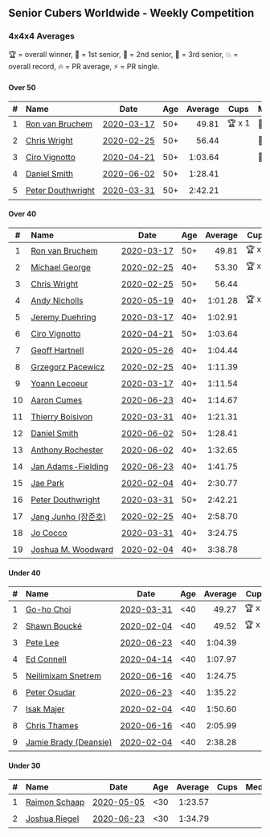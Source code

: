 ## Senior Cubers Worldwide - Weekly Competition
### 4x4x4 Averages

🏆 = overall winner, 🥇 = 1st senior, 🥈 = 2nd senior, 🥉 = 3rd senior, 💥 = overall record, 🔥 = PR average, ⚡ = PR single.

#### Over 50

| # | Name | Date | Age | Average | Cups | Medals | Achievements | Video |
| :--: | :-- | :--: | :--: | --: | :--: | :-- | :-- | :-- |
| 1 | [<span style="white-space: nowrap">Ron van Bruchem</span>](../../persons/ron_van_bruchem/444.md) | [<span style="white-space: nowrap">2020-03-17</span>](2020-03-17.md) | 50+ | 49.81 | <span style="white-space: nowrap">🏆 x 1</span> | <span style="white-space: nowrap">🥇 x 1</span> | <span style="white-space: nowrap">💥 x 1, 🔥 x 1, ⚡ x 1</span> | [Link](https://www.facebook.com/events/211732526904866/permalink/216281769783275/) |
| 2 | [<span style="white-space: nowrap">Chris Wright</span>](../../persons/chris_wright/444.md) | [<span style="white-space: nowrap">2020-02-25</span>](2020-02-25.md) | 50+ | 56.44 |  | <span style="white-space: nowrap">🥈 x 1</span> | <span style="white-space: nowrap">💥 x 1, 🔥 x 1, ⚡ x 1</span> | [Link](https://www.facebook.com/events/805797596592397/permalink/808666752972148/) |
| 3 | [<span style="white-space: nowrap">Ciro Vignotto</span>](../../persons/ciro_vignotto/444.md) | [<span style="white-space: nowrap">2020-04-21</span>](2020-04-21.md) | 50+ | 1:03.64 |  | <span style="white-space: nowrap">🥇 x 1, 🥈 x 2, 🥉 x 1</span> | <span style="white-space: nowrap">🔥 x 4, ⚡ x 1</span> | [Link](https://www.facebook.com/events/538096063773916/permalink/539566816960174/) |
| 4 | [<span style="white-space: nowrap">Daniel Smith</span>](../../persons/daniel_smith/444.md) | [<span style="white-space: nowrap">2020-06-02</span>](2020-06-02.md) | 50+ | 1:28.41 |  |  | <span style="white-space: nowrap">💥 x 1, 🔥 x 4, ⚡ x 5</span> | [Link](https://www.facebook.com/events/573401076937046/permalink/578239283119892/) |
| 5 | [<span style="white-space: nowrap">Peter Douthwright</span>](../../persons/peter_douthwright/444.md) | [<span style="white-space: nowrap">2020-03-31</span>](2020-03-31.md) | 50+ | 2:42.21 |  |  | <span style="white-space: nowrap">🔥 x 2, ⚡ x 3</span> | [Link](https://www.facebook.com/events/269276700734640/permalink/273111433684500/) |

#### Over 40

| # | Name | Date | Age | Average | Cups | Medals | Achievements | Video |
| :--: | :-- | :--: | :--: | --: | :--: | :-- | :-- | :-- |
| 1 | [<span style="white-space: nowrap">Ron van Bruchem</span>](../../persons/ron_van_bruchem/444.md) | [<span style="white-space: nowrap">2020-03-17</span>](2020-03-17.md) | 50+ | 49.81 | <span style="white-space: nowrap">🏆 x 1</span> | <span style="white-space: nowrap">🥇 x 1</span> | <span style="white-space: nowrap">💥 x 1, 🔥 x 1, ⚡ x 1</span> | [Link](https://www.facebook.com/events/211732526904866/permalink/216281769783275/) |
| 2 | [<span style="white-space: nowrap">Michael George</span>](../../persons/michael_george/444.md) | [<span style="white-space: nowrap">2020-02-25</span>](2020-02-25.md) | 40+ | 53.30 | <span style="white-space: nowrap">🏆 x 6</span> | <span style="white-space: nowrap">🥇 x 12, 🥈 x 2</span> | <span style="white-space: nowrap">💥 x 3, 🔥 x 2, ⚡ x 2</span> | [Link](https://www.facebook.com/events/805797596592397/permalink/805925283246295/) |
| 3 | [<span style="white-space: nowrap">Chris Wright</span>](../../persons/chris_wright/444.md) | [<span style="white-space: nowrap">2020-02-25</span>](2020-02-25.md) | 50+ | 56.44 |  | <span style="white-space: nowrap">🥈 x 1</span> | <span style="white-space: nowrap">💥 x 1, 🔥 x 1, ⚡ x 1</span> | [Link](https://www.facebook.com/events/805797596592397/permalink/808666752972148/) |
| 4 | [<span style="white-space: nowrap">Andy Nicholls</span>](../../persons/andy_nicholls/444.md) | [<span style="white-space: nowrap">2020-05-19</span>](2020-05-19.md) | 40+ | 1:01.28 | <span style="white-space: nowrap">🏆 x 1</span> | <span style="white-space: nowrap">🥇 x 1, 🥈 x 6, 🥉 x 1</span> | <span style="white-space: nowrap">🔥 x 4, ⚡ x 4</span> | [Link](https://www.facebook.com/events/201300894172579/permalink/202114150757920/) |
| 5 | [<span style="white-space: nowrap">Jeremy Duehring</span>](../../persons/jeremy_duehring/444.md) | [<span style="white-space: nowrap">2020-03-17</span>](2020-03-17.md) | 40+ | 1:02.91 |  | <span style="white-space: nowrap">🥈 x 2, 🥉 x 7</span> | <span style="white-space: nowrap">🔥 x 2, ⚡ x 2</span> | [Link](https://www.facebook.com/events/211732526904866/permalink/214826349928817/) |
| 6 | [<span style="white-space: nowrap">Ciro Vignotto</span>](../../persons/ciro_vignotto/444.md) | [<span style="white-space: nowrap">2020-04-21</span>](2020-04-21.md) | 50+ | 1:03.64 |  | <span style="white-space: nowrap">🥇 x 1, 🥈 x 2, 🥉 x 1</span> | <span style="white-space: nowrap">🔥 x 4, ⚡ x 1</span> | [Link](https://www.facebook.com/events/538096063773916/permalink/539566816960174/) |
| 7 | [<span style="white-space: nowrap">Geoff Hartnell</span>](../../persons/geoff_hartnell/444.md) | [<span style="white-space: nowrap">2020-05-26</span>](2020-05-26.md) | 40+ | 1:04.44 |  | <span style="white-space: nowrap">🥈 x 2, 🥉 x 5</span> | <span style="white-space: nowrap">🔥 x 4, ⚡ x 5</span> | [Link](https://www.facebook.com/events/637852836799991/permalink/639657566619518/) |
| 8 | [<span style="white-space: nowrap">Grzegorz Pacewicz</span>](../../persons/grzegorz_pacewicz/444.md) | [<span style="white-space: nowrap">2020-02-25</span>](2020-02-25.md) | 40+ | 1:11.39 |  |  | <span style="white-space: nowrap">🔥 x 1, ⚡ x 1</span> | |
| 9 | [<span style="white-space: nowrap">Yoann Lecoeur</span>](../../persons/yoann_lecoeur/444.md) | [<span style="white-space: nowrap">2020-03-17</span>](2020-03-17.md) | 40+ | 1:11.54 |  |  | <span style="white-space: nowrap">🔥 x 2, ⚡ x 1</span> | [Link](https://www.facebook.com/events/211732526904866/permalink/214999563244829/) |
| 10 | [<span style="white-space: nowrap">Aaron Cumes</span>](../../persons/aaron_cumes/444.md) | [<span style="white-space: nowrap">2020-06-23</span>](2020-06-23.md) | 40+ | 1:14.67 |  | <span style="white-space: nowrap">🥉 x 1</span> | <span style="white-space: nowrap">🔥 x 7, ⚡ x 6</span> | [Link](https://www.facebook.com/events/268636114456043/permalink/269295957723392/) |
| 11 | [<span style="white-space: nowrap">Thierry Boisivon</span>](../../persons/thierry_boisivon/444.md) | [<span style="white-space: nowrap">2020-03-31</span>](2020-03-31.md) | 40+ | 1:21.31 |  |  | <span style="white-space: nowrap">🔥 x 2, ⚡ x 3</span> | [Link](https://www.facebook.com/events/269276700734640/permalink/271465083849135/) |
| 12 | [<span style="white-space: nowrap">Daniel Smith</span>](../../persons/daniel_smith/444.md) | [<span style="white-space: nowrap">2020-06-02</span>](2020-06-02.md) | 50+ | 1:28.41 |  |  | <span style="white-space: nowrap">💥 x 1, 🔥 x 4, ⚡ x 5</span> | [Link](https://www.facebook.com/events/573401076937046/permalink/578239283119892/) |
| 13 | [<span style="white-space: nowrap">Anthony Rochester</span>](../../persons/anthony_rochester/444.md) | [<span style="white-space: nowrap">2020-06-02</span>](2020-06-02.md) | 40+ | 1:32.65 |  |  | <span style="white-space: nowrap">🔥 x 1, ⚡ x 1</span> | [Link](https://www.facebook.com/events/573401076937046/permalink/575498130060674/) |
| 14 | [<span style="white-space: nowrap">Jan Adams-Fielding</span>](../../persons/jan_adams_fielding/444.md) | [<span style="white-space: nowrap">2020-06-23</span>](2020-06-23.md) | 40+ | 1:41.75 |  |  | <span style="white-space: nowrap">🔥 x 5, ⚡ x 4</span> | [Link](https://www.facebook.com/jan.adamsfielding/videos/10157164509736889/) |
| 15 | [<span style="white-space: nowrap">Jae Park</span>](../../persons/jae_park/444.md) | [<span style="white-space: nowrap">2020-02-04</span>](2020-02-04.md) | 40+ | 2:30.77 |  |  | <span style="white-space: nowrap">🔥 x 1, ⚡ x 2</span> | [Link](https://www.facebook.com/groups/1604105099735401/permalink/2135447743267798/) |
| 16 | [<span style="white-space: nowrap">Peter Douthwright</span>](../../persons/peter_douthwright/444.md) | [<span style="white-space: nowrap">2020-03-31</span>](2020-03-31.md) | 50+ | 2:42.21 |  |  | <span style="white-space: nowrap">🔥 x 2, ⚡ x 3</span> | [Link](https://www.facebook.com/events/269276700734640/permalink/273111433684500/) |
| 17 | [<span style="white-space: nowrap">Jang Junho (장준호)</span>](../../persons/jang_junho/444.md) | [<span style="white-space: nowrap">2020-02-25</span>](2020-02-25.md) | 40+ | 2:58.70 |  |  | <span style="white-space: nowrap">🔥 x 1, ⚡ x 1</span> | [Link](https://www.facebook.com/events/805797596592397/permalink/810015492837274/) |
| 18 | [<span style="white-space: nowrap">Jo Cocco</span>](../../persons/jo_cocco/444.md) | [<span style="white-space: nowrap">2020-03-31</span>](2020-03-31.md) | 40+ | 3:24.75 |  |  | <span style="white-space: nowrap">🔥 x 2, ⚡ x 3</span> | [Link](https://www.facebook.com/events/269276700734640/permalink/271293767199600/) |
| 19 | [<span style="white-space: nowrap">Joshua M. Woodward</span>](../../persons/joshua_m_woodward/444.md) | [<span style="white-space: nowrap">2020-02-04</span>](2020-02-04.md) | 40+ | 3:38.78 |  |  | <span style="white-space: nowrap">🔥 x 1, ⚡ x 1</span> | [Link](https://www.facebook.com/joshua.m.woodward.9/videos/10157599917355342/) |

#### Under 40

| # | Name | Date | Age | Average | Cups | Medals | Achievements | Video |
| :--: | :-- | :--: | :--: | --: | :--: | :-- | :-- | :-- |
| 1 | [<span style="white-space: nowrap">Go-ho Choi</span>](../../persons/go_ho_choi/444.md) | [<span style="white-space: nowrap">2020-03-31</span>](2020-03-31.md) | <40 | 49.27 | <span style="white-space: nowrap">🏆 x 3</span> |  | <span style="white-space: nowrap">💥 x 4, 🔥 x 3, ⚡ x 5</span> | [Link](https://www.facebook.com/events/269276700734640/permalink/272981440364166/) |
| 2 | [<span style="white-space: nowrap">Shawn Boucké</span>](../../persons/shawn_boucke/444.md) | [<span style="white-space: nowrap">2020-02-04</span>](2020-02-04.md) | <40 | 49.52 | <span style="white-space: nowrap">🏆 x 4</span> |  | <span style="white-space: nowrap">💥 x 1, 🔥 x 1, ⚡ x 3</span> | [Link](https://www.facebook.com/groups/1604105099735401/permalink/2134991299980109/) |
| 3 | [<span style="white-space: nowrap">Pete Lee</span>](../../persons/pete_lee/444.md) | [<span style="white-space: nowrap">2020-06-23</span>](2020-06-23.md) | <40 | 1:04.39 |  |  | <span style="white-space: nowrap">🔥 x 7, ⚡ x 8</span> | [Link](https://www.facebook.com/events/268636114456043/permalink/270820800904241/) |
| 4 | [<span style="white-space: nowrap">Ed Connell</span>](../../persons/ed_connell/444.md) | [<span style="white-space: nowrap">2020-04-14</span>](2020-04-14.md) | <40 | 1:07.97 |  |  | <span style="white-space: nowrap">🔥 x 2, ⚡ x 2</span> | [Link](https://www.facebook.com/events/1400953806773430/permalink/1404450843090393/) |
| 5 | [<span style="white-space: nowrap">Neilimixam Snetrem</span>](../../persons/neilimixam_snetrem/444.md) | [<span style="white-space: nowrap">2020-06-16</span>](2020-06-16.md) | <40 | 1:24.75 |  |  | <span style="white-space: nowrap">🔥 x 1, ⚡ x 1</span> | [Link](https://www.facebook.com/events/256188575607890/permalink/257142405512507&comment_id=257163745510373&notif_t=event_mall_comment&notif_id=1592413285803230&ref=m_notif/) |
| 6 | [<span style="white-space: nowrap">Peter Osudar</span>](../../persons/peter_osudar/444.md) | [<span style="white-space: nowrap">2020-06-23</span>](2020-06-23.md) | <40 | 1:35.22 |  |  | <span style="white-space: nowrap">🔥 x 1, ⚡ x 1</span> | [Link](https://www.facebook.com/events/268636114456043/permalink/273323990653922/) |
| 7 | [<span style="white-space: nowrap">Isak Majer</span>](../../persons/isak_majer/444.md) | [<span style="white-space: nowrap">2020-02-04</span>](2020-02-04.md) | <40 | 1:50.60 |  |  | <span style="white-space: nowrap">🔥 x 1, ⚡ x 1</span> | [Link](https://www.facebook.com/groups/1604105099735401/permalink/2139081646237741/) |
| 8 | [<span style="white-space: nowrap">Chris Thames</span>](../../persons/chris_thames/444.md) | [<span style="white-space: nowrap">2020-06-16</span>](2020-06-16.md) | <40 | 2:05.99 |  |  | <span style="white-space: nowrap">🔥 x 3, ⚡ x 3</span> | [Link](https://www.facebook.com/events/256188575607890/permalink/259049098655171/) |
| 9 | [<span style="white-space: nowrap">Jamie Brady (Deansie)</span>](../../persons/jamie_brady/444.md) | [<span style="white-space: nowrap">2020-02-04</span>](2020-02-04.md) | <40 | 2:38.28 |  |  | <span style="white-space: nowrap">🔥 x 1, ⚡ x 1</span> | [Link](https://www.facebook.com/groups/1604105099735401/permalink/2139163042896268/) |

#### Under 30

| # | Name | Date | Age | Average | Cups | Medals | Achievements | Video |
| :--: | :-- | :--: | :--: | --: | :--: | :-- | :-- | :-- |
| 1 | [<span style="white-space: nowrap">Raimon Schaap</span>](../../persons/raimon_schaap/444.md) | [<span style="white-space: nowrap">2020-05-05</span>](2020-05-05.md) | <30 | 1:23.57 |  |  | <span style="white-space: nowrap">🔥 x 3, ⚡ x 2</span> | [Link](https://www.facebook.com/events/557526585195168/permalink/557561768524983/) |
| 2 | [<span style="white-space: nowrap">Joshua Riegel</span>](../../persons/joshua_riegel/444.md) | [<span style="white-space: nowrap">2020-06-23</span>](2020-06-23.md) | <30 | 1:34.79 |  |  | <span style="white-space: nowrap">🔥 x 2, ⚡ x 2</span> | [Link](https://www.facebook.com/events/268636114456043/permalink/276409987011989/) |


<!-- Global site tag (gtag.js) - Google Analytics -->
<script async src="https://www.googletagmanager.com/gtag/js?id=UA-86348435-3"></script>
<script>window.dataLayer = window.dataLayer || []; function gtag() {dataLayer.push(arguments);} gtag('js', new Date()); gtag('config', 'UA-86348435-3');</script>
